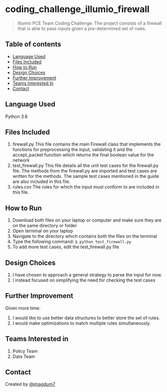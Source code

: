 # coding_challenge_illumio_firewall
> Illumio PCE Team Coding Challenge. The project consists of a firewall that is able to pass inputs given a pre-determined set of rules.

## Table of contents
* [Language Used](#language-used)
* [Files Included](#files_included)
* [How to Run](#how_to_run)
* [Design Choices](#design-choices)
* [Further Improvement](#further-improvement)
* [Teams Interested In](#teams-interested-in)
* [Contact](#contact)

## Language Used

Python 3.6

## Files Included
1. firewall.py
  This file contains the main Firewall class that implements the functions for preprocessing the input, validating it and the accept_packet function which returns the final boolean value for the network
2. test_firewall.py
  This file details all the unit test cases for the firewall.py file. The methods from the firewall.py are imported and test cases are written for the methods. The sample test cases mentioned in the guide are also included in this file.
3. rules.csv
  The rules for which the input must conform to are included in this file.

## How to Run
1. Download both files on your laptop or computer and make sure they are on the same directory or folder
2. Open terminal on your laptop
3. Navigate to the directory which contains both the files on the terminal
4. Type the following command:
`$ python test_firewall.py`
5. To add more test cases, edit the test_firewall.py file

## Design Choices
1. I have chosen to approach a general strategy to parse the input for now.
2. I instead focused on simplifying the need for checking the test cases

## Further Improvement
Given more time:
1. I would like to use better data structures to better store the set of rules.
2. I would make optimizations to match multiple rules simultaneously.

## Teams Interested in
1. Policy Team
2. Data Team

## Contact
Created by [@jmagdum7](https://www.linkedin.com/in/junaidmagdum/)
